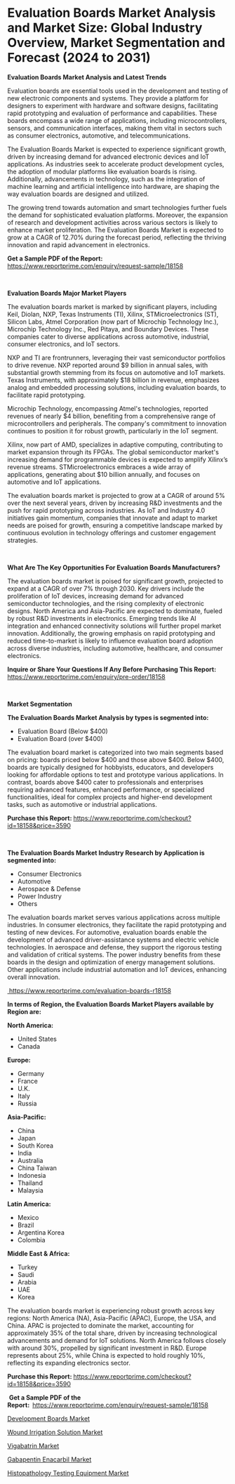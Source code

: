 <p><h1>Evaluation Boards Market Analysis and Market Size: Global Industry Overview, Market Segmentation and Forecast (2024 to 2031)</h1></p><p><strong>Evaluation Boards Market Analysis and Latest Trends</strong></p>
<p><p>Evaluation boards are essential tools used in the development and testing of new electronic components and systems. They provide a platform for designers to experiment with hardware and software designs, facilitating rapid prototyping and evaluation of performance and capabilities. These boards encompass a wide range of applications, including microcontrollers, sensors, and communication interfaces, making them vital in sectors such as consumer electronics, automotive, and telecommunications.</p><p>The Evaluation Boards Market is expected to experience significant growth, driven by increasing demand for advanced electronic devices and IoT applications. As industries seek to accelerate product development cycles, the adoption of modular platforms like evaluation boards is rising. Additionally, advancements in technology, such as the integration of machine learning and artificial intelligence into hardware, are shaping the way evaluation boards are designed and utilized.</p><p>The growing trend towards automation and smart technologies further fuels the demand for sophisticated evaluation platforms. Moreover, the expansion of research and development activities across various sectors is likely to enhance market proliferation. The Evaluation Boards Market is expected to grow at a CAGR of 12.70% during the forecast period, reflecting the thriving innovation and rapid advancement in electronics.</p></p>
<p><strong>Get a Sample PDF of the Report:&nbsp;</strong> <a href="https://www.reportprime.com/enquiry/request-sample/18158?utm_campaign=83&utm_medium=2&utm_source=Github&utm_content=ia&utm_term=20112024&utm_id=evaluation-boards">https://www.reportprime.com/enquiry/request-sample/18158</a></p>
<p>&nbsp;</p>
<p><strong>Evaluation Boards Major Market Players</strong></p>
<p><p>The evaluation boards market is marked by significant players, including Keil, Diolan, NXP, Texas Instruments (TI), Xilinx, STMicroelectronics (ST), Silicon Labs, Atmel Corporation (now part of Microchip Technology Inc.), Microchip Technology Inc., Red Pitaya, and Boundary Devices. These companies cater to diverse applications across automotive, industrial, consumer electronics, and IoT sectors.</p><p>NXP and TI are frontrunners, leveraging their vast semiconductor portfolios to drive revenue. NXP reported around $9 billion in annual sales, with substantial growth stemming from its focus on automotive and IoT markets. Texas Instruments, with approximately $18 billion in revenue, emphasizes analog and embedded processing solutions, including evaluation boards, to facilitate rapid prototyping.</p><p>Microchip Technology, encompassing Atmel's technologies, reported revenues of nearly $4 billion, benefiting from a comprehensive range of microcontrollers and peripherals. The company's commitment to innovation continues to position it for robust growth, particularly in the IoT segment.</p><p>Xilinx, now part of AMD, specializes in adaptive computing, contributing to market expansion through its FPGAs. The global semiconductor market's increasing demand for programmable devices is expected to amplify Xilinx’s revenue streams. STMicroelectronics embraces a wide array of applications, generating about $10 billion annually, and focuses on automotive and IoT applications.</p><p>The evaluation boards market is projected to grow at a CAGR of around 5% over the next several years, driven by increasing R&D investments and the push for rapid prototyping across industries. As IoT and Industry 4.0 initiatives gain momentum, companies that innovate and adapt to market needs are poised for growth, ensuring a competitive landscape marked by continuous evolution in technology offerings and customer engagement strategies.</p></p>
<p>&nbsp;</p>
<p><strong>What Are The Key Opportunities For Evaluation Boards Manufacturers?</strong></p>
<p><p>The evaluation boards market is poised for significant growth, projected to expand at a CAGR of over 7% through 2030. Key drivers include the proliferation of IoT devices, increasing demand for advanced semiconductor technologies, and the rising complexity of electronic designs. North America and Asia-Pacific are expected to dominate, fueled by robust R&D investments in electronics. Emerging trends like AI integration and enhanced connectivity solutions will further propel market innovation. Additionally, the growing emphasis on rapid prototyping and reduced time-to-market is likely to influence evaluation board adoption across diverse industries, including automotive, healthcare, and consumer electronics.</p></p>
<p><strong>Inquire or Share Your Questions If Any Before Purchasing This Report:</strong> <a href="https://www.reportprime.com/enquiry/pre-order/18158?utm_campaign=83&utm_medium=2&utm_source=Github&utm_content=ia&utm_term=20112024&utm_id=evaluation-boards">https://www.reportprime.com/enquiry/pre-order/18158</a></p>
<p>&nbsp;</p>
<p><strong>Market Segmentation</strong></p>
<p><strong>The Evaluation Boards Market Analysis by types is segmented into:</strong></p>
<p><ul><li>Evaluation Board (Below $400)</li><li>Evaluation Board (over $400)</li></ul></p>
<p><p>The evaluation board market is categorized into two main segments based on pricing: boards priced below $400 and those above $400. Below $400, boards are typically designed for hobbyists, educators, and developers looking for affordable options to test and prototype various applications. In contrast, boards above $400 cater to professionals and enterprises requiring advanced features, enhanced performance, or specialized functionalities, ideal for complex projects and higher-end development tasks, such as automotive or industrial applications.</p></p>
<p><strong>Purchase this Report:&nbsp;</strong><a href="https://www.reportprime.com/checkout?id=18158&price=3590&utm_campaign=83&utm_medium=2&utm_source=Github&utm_content=ia&utm_term=20112024&utm_id=evaluation-boards">https://www.reportprime.com/checkout?id=18158&price=3590</a></p>
<p>&nbsp;</p>
<p><strong>The Evaluation Boards Market Industry Research by Application is segmented into:</strong></p>
<p><ul><li>Consumer Electronics</li><li>Automotive</li><li>Aerospace & Defense</li><li>Power Industry</li><li>Others</li></ul></p>
<p><p>The evaluation boards market serves various applications across multiple industries. In consumer electronics, they facilitate the rapid prototyping and testing of new devices. For automotive, evaluation boards enable the development of advanced driver-assistance systems and electric vehicle technologies. In aerospace and defense, they support the rigorous testing and validation of critical systems. The power industry benefits from these boards in the design and optimization of energy management solutions. Other applications include industrial automation and IoT devices, enhancing overall innovation.</p></p>
<p><a href="https://www.reportprime.com/evaluation-boards-r18158?utm_campaign=83&utm_medium=2&utm_source=Github&utm_content=ia&utm_term=20112024&utm_id=evaluation-boards">&nbsp;https://www.reportprime.com/evaluation-boards-r18158</a></p>
<p><strong>In terms of Region, the Evaluation Boards Market Players available by Region are:</strong></p>
<p>
    <p> <strong> North America: </strong>
        <ul>
            <li>United States</li>
            <li>Canada</li>
        </ul>
        </p> 
    <p> <strong> Europe: </strong>
        <ul>
            <li>Germany</li>
            <li>France</li>
            <li>U.K.</li>
            <li>Italy</li>
            <li>Russia</li>
        </ul>
        </p> 
    <p> <strong> Asia-Pacific: </strong>
        <ul>
            <li>China</li>
            <li>Japan</li>
            <li>South Korea</li>
            <li>India</li>
            <li>Australia</li>
            <li>China Taiwan</li>
            <li>Indonesia</li>
            <li>Thailand</li>
            <li>Malaysia</li>
        </ul>
        </p> 
    <p> <strong> Latin America: </strong>
        <ul>
            <li>Mexico</li>
            <li>Brazil</li>
            <li>Argentina Korea</li>
            <li>Colombia</li>
        </ul>
        </p> 
    <p> <strong> Middle East & Africa: </strong>
        <ul>
            <li>Turkey</li>
            <li>Saudi</li>
            <li>Arabia</li>
            <li>UAE</li>
            <li>Korea</li>
        </ul>
    </p>
    </p>
<p><p>The evaluation boards market is experiencing robust growth across key regions: North America (NA), Asia-Pacific (APAC), Europe, the USA, and China. APAC is projected to dominate the market, accounting for approximately 35% of the total share, driven by increasing technological advancements and demand for IoT solutions. North America follows closely with around 30%, propelled by significant investment in R&D. Europe represents about 25%, while China is expected to hold roughly 10%, reflecting its expanding electronics sector.</p></p>
<p><strong>Purchase this Report: </strong><a href="https://www.reportprime.com/checkout?id=18158&price=3590&utm_campaign=83&utm_medium=2&utm_source=Github&utm_content=ia&utm_term=20112024&utm_id=evaluation-boards">https://www.reportprime.com/checkout?id=18158&price=3590</a></p>
<p>&nbsp;<strong>Get a Sample PDF of the Report:&nbsp;&nbsp;</strong><a href="https://www.reportprime.com/enquiry/request-sample/18158?utm_campaign=83&utm_medium=2&utm_source=Github&utm_content=ia&utm_term=20112024&utm_id=evaluation-boards">https://www.reportprime.com/enquiry/request-sample/18158</a></p>
<p><strong></strong></p>
<p><p><a href="https://github.com/mharielmesa/Market-Research-Report-List-5/blob/main/development-boards-market.md?utm_campaign=83&utm_medium=2&utm_source=Github&utm_content=ia&utm_term=20112024&utm_id=evaluation-boards">Development Boards Market</a></p><p><a href="https://www.linkedin.com/pulse/wound-irrigation-solution-market-research-2024-2031-growth-upuhe?utm_campaign=83&utm_medium=2&utm_source=Github&utm_content=ia&utm_term=20112024&utm_id=evaluation-boards">Wound Irrigation Solution Market</a></p><p><a href="https://issuu.com/reportprime-2/docs/vigabatrin-market-size-2030.pptx_c7363d478b3044?utm_campaign=83&utm_medium=2&utm_source=Github&utm_content=ia&utm_term=20112024&utm_id=evaluation-boards">Vigabatrin Market</a></p><p><a href="https://issuu.com/reportprime-2/docs/gabapentin-enacarbil-market-size-20_521247ef04bc0d?utm_campaign=83&utm_medium=2&utm_source=Github&utm_content=ia&utm_term=20112024&utm_id=evaluation-boards">Gabapentin Enacarbil Market</a></p><p><a href="https://www.linkedin.com/pulse/comprehensive-overview-histopathology-testing-equipment-market-dz1je?utm_campaign=83&utm_medium=2&utm_source=Github&utm_content=ia&utm_term=20112024&utm_id=evaluation-boards">Histopathology Testing Equipment Market</a></p></p>